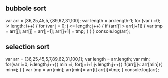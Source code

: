 
## bubbole sort

var arr = [36,25,45,5,7,89,62,31,100];
var length = arr.length-1;
for (var i =0; i< length;  i++) {
for (var j = 0; j <= length; j++) {
if (arr[j] > arr[j+1]) {
var tmp = arr[j];
arr[j] = arr[j+1];
arr[j+1] = tmp;
}
}
}
console.log(arr);



## selection sort

var arr = [36,25,45,5,7,89,62,31,100,1]; 
var length = arr.length;
var min;
for(var i=0; i<length;i++){
min =i;
for(j=i+1;j<length;j++){
if(arr[j]< arr[min]){
min=j;
}
}
var tmp = arr[min];
arr[min]= arr[i]
arr[i]=tmp;
}
console.log(arr);

